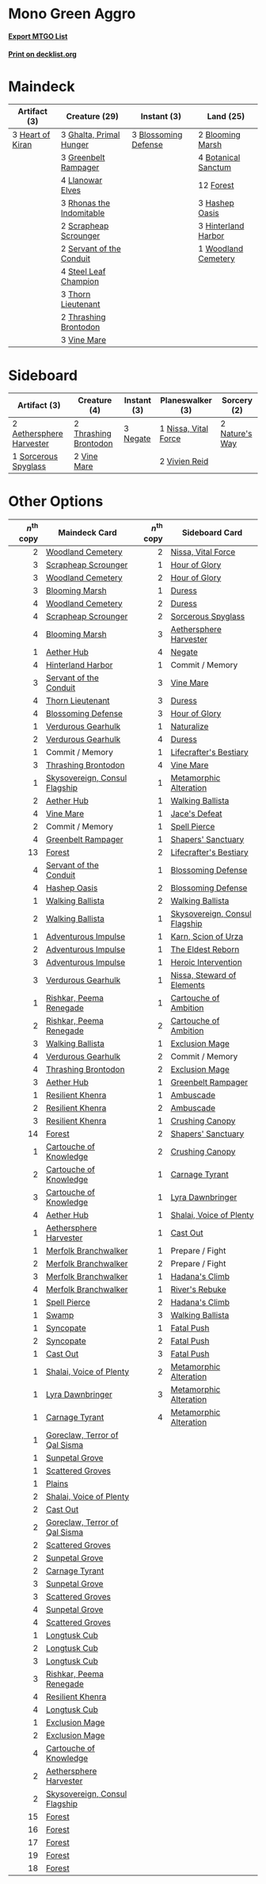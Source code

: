 # Mono Green Aggro

#### [Export MTGO List](../collection/Mono%20Green%20Aggro/Mono%20Green%20Aggro.txt)
#### [Print on decklist.org](http://decklist.org/?deckmain=2%09Blooming%20Marsh%0A3%09Blossoming%20Defense%0A4%09Botanical%20Sanctum%0A12%09Forest%0A3%09Ghalta,%20Primal%20Hunger%0A3%09Greenbelt%20Rampager%0A3%09Hashep%20Oasis%0A3%09Heart%20of%20Kiran%0A3%09Hinterland%20Harbor%0A4%09Llanowar%20Elves%0A3%09Rhonas%20the%20Indomitable%0A2%09Scrapheap%20Scrounger%0A2%09Servant%20of%20the%20Conduit%0A4%09Steel%20Leaf%20Champion%0A3%09Thorn%20Lieutenant%0A2%09Thrashing%20Brontodon%0A3%09Vine%20Mare%0A1%09Woodland%20Cemetery&deckside=2%09Aethersphere%20Harvester%0A2%09Nature's%20Way%0A3%09Negate%0A1%09Nissa,%20Vital%20Force%0A1%09Sorcerous%20Spyglass%0A2%09Thrashing%20Brontodon%0A2%09Vine%20Mare%0A2%09Vivien%20Reid)
# Maindeck

|                                       Artifact (3)                                        |                                           Creature (29)                                           |                                          Instant (3)                                          |                                          Land (25)                                           |
|-------------------------------------------------------------------------------------------|---------------------------------------------------------------------------------------------------|-----------------------------------------------------------------------------------------------|----------------------------------------------------------------------------------------------|
|3 [Heart of Kiran](http://gatherer.wizards.com/Pages/Card/Details.aspx?multiverseid=423820)|3 [Ghalta, Primal Hunger](http://gatherer.wizards.com/Pages/Card/Details.aspx?multiverseid=439787) |3 [Blossoming Defense](http://gatherer.wizards.com/Pages/Card/Details.aspx?multiverseid=417719)|2 [Blooming Marsh](http://gatherer.wizards.com/Pages/Card/Details.aspx?multiverseid=417816)   |
|                                                                                           |3 [Greenbelt Rampager](http://gatherer.wizards.com/Pages/Card/Details.aspx?multiverseid=423774)    |                                                                                               |4 [Botanical Sanctum](http://gatherer.wizards.com/Pages/Card/Details.aspx?multiverseid=417817)|
|                                                                                           |4 [Llanowar Elves](http://gatherer.wizards.com/Pages/Card/Details.aspx?multiverseid=413717)        |                                                                                               |12 [Forest](http://gatherer.wizards.com/Pages/Card/Details.aspx?multiverseid=439605)          |
|                                                                                           |3 [Rhonas the Indomitable](http://gatherer.wizards.com/Pages/Card/Details.aspx?multiverseid=429887)|                                                                                               |3 [Hashep Oasis](http://gatherer.wizards.com/Pages/Card/Details.aspx?multiverseid=430866)     |
|                                                                                           |2 [Scrapheap Scrounger](http://gatherer.wizards.com/Pages/Card/Details.aspx?multiverseid=417804)   |                                                                                               |3 [Hinterland Harbor](http://gatherer.wizards.com/Pages/Card/Details.aspx?multiverseid=241988)|
|                                                                                           |2 [Servant of the Conduit](http://gatherer.wizards.com/Pages/Card/Details.aspx?multiverseid=417742)|                                                                                               |1 [Woodland Cemetery](http://gatherer.wizards.com/Pages/Card/Details.aspx?multiverseid=241983)|
|                                                                                           |4 [Steel Leaf Champion](http://gatherer.wizards.com/Pages/Card/Details.aspx?multiverseid=443070)   |                                                                                               |                                                                                              |
|                                                                                           |3 [Thorn Lieutenant](http://gatherer.wizards.com/Pages/Card/Details.aspx?multiverseid=447339)      |                                                                                               |                                                                                              |
|                                                                                           |2 [Thrashing Brontodon](http://gatherer.wizards.com/Pages/Card/Details.aspx?multiverseid=439805)   |                                                                                               |                                                                                              |
|                                                                                           |3 [Vine Mare](http://gatherer.wizards.com/Pages/Card/Details.aspx?multiverseid=447343)             |                                                                                               |                                                                                              |


# Sideboard

|                                           Artifact (3)                                            |                                          Creature (4)                                          |                                    Instant (3)                                    |                                       Planeswalker (3)                                        |                                       Sorcery (2)                                       |
|---------------------------------------------------------------------------------------------------|------------------------------------------------------------------------------------------------|-----------------------------------------------------------------------------------|-----------------------------------------------------------------------------------------------|-----------------------------------------------------------------------------------------|
|2 [Aethersphere Harvester](http://gatherer.wizards.com/Pages/Card/Details.aspx?multiverseid=423809)|2 [Thrashing Brontodon](http://gatherer.wizards.com/Pages/Card/Details.aspx?multiverseid=439805)|3 [Negate](http://gatherer.wizards.com/Pages/Card/Details.aspx?multiverseid=447135)|1 [Nissa, Vital Force](http://gatherer.wizards.com/Pages/Card/Details.aspx?multiverseid=417736)|2 [Nature's Way](http://gatherer.wizards.com/Pages/Card/Details.aspx?multiverseid=442756)|
|1 [Sorcerous Spyglass](http://gatherer.wizards.com/Pages/Card/Details.aspx?multiverseid=435407)    |2 [Vine Mare](http://gatherer.wizards.com/Pages/Card/Details.aspx?multiverseid=447343)          |                                                                                   |2 [Vivien Reid](http://gatherer.wizards.com/Pages/Card/Details.aspx?multiverseid=447344)       |                                                                                         |


# Other Options

|*n*<sup>th</sup> copy|                                             Maindeck Card                                              |*n*<sup>th</sup> copy|                                             Sideboard Card                                             |
|--------------------:|--------------------------------------------------------------------------------------------------------|--------------------:|--------------------------------------------------------------------------------------------------------|
|                    2|[Woodland Cemetery](http://gatherer.wizards.com/Pages/Card/Details.aspx?multiverseid=241983)            |                    2|[Nissa, Vital Force](http://gatherer.wizards.com/Pages/Card/Details.aspx?multiverseid=417736)           |
|                    3|[Scrapheap Scrounger](http://gatherer.wizards.com/Pages/Card/Details.aspx?multiverseid=417804)          |                    1|[Hour of Glory](http://gatherer.wizards.com/Pages/Card/Details.aspx?multiverseid=430754)                |
|                    3|[Woodland Cemetery](http://gatherer.wizards.com/Pages/Card/Details.aspx?multiverseid=241983)            |                    2|[Hour of Glory](http://gatherer.wizards.com/Pages/Card/Details.aspx?multiverseid=430754)                |
|                    3|[Blooming Marsh](http://gatherer.wizards.com/Pages/Card/Details.aspx?multiverseid=417816)               |                    1|[Duress](http://gatherer.wizards.com/Pages/Card/Details.aspx?multiverseid=270465)                       |
|                    4|[Woodland Cemetery](http://gatherer.wizards.com/Pages/Card/Details.aspx?multiverseid=241983)            |                    2|[Duress](http://gatherer.wizards.com/Pages/Card/Details.aspx?multiverseid=270465)                       |
|                    4|[Scrapheap Scrounger](http://gatherer.wizards.com/Pages/Card/Details.aspx?multiverseid=417804)          |                    2|[Sorcerous Spyglass](http://gatherer.wizards.com/Pages/Card/Details.aspx?multiverseid=435407)           |
|                    4|[Blooming Marsh](http://gatherer.wizards.com/Pages/Card/Details.aspx?multiverseid=417816)               |                    3|[Aethersphere Harvester](http://gatherer.wizards.com/Pages/Card/Details.aspx?multiverseid=423809)       |
|                    1|[Aether Hub](http://gatherer.wizards.com/Pages/Card/Details.aspx?multiverseid=417815)                   |                    4|[Negate](http://gatherer.wizards.com/Pages/Card/Details.aspx?multiverseid=447135)                       |
|                    4|[Hinterland Harbor](http://gatherer.wizards.com/Pages/Card/Details.aspx?multiverseid=241988)            |                    1|Commit / Memory                                                                                         |
|                    3|[Servant of the Conduit](http://gatherer.wizards.com/Pages/Card/Details.aspx?multiverseid=417742)       |                    3|[Vine Mare](http://gatherer.wizards.com/Pages/Card/Details.aspx?multiverseid=447343)                    |
|                    4|[Thorn Lieutenant](http://gatherer.wizards.com/Pages/Card/Details.aspx?multiverseid=447339)             |                    3|[Duress](http://gatherer.wizards.com/Pages/Card/Details.aspx?multiverseid=270465)                       |
|                    4|[Blossoming Defense](http://gatherer.wizards.com/Pages/Card/Details.aspx?multiverseid=417719)           |                    3|[Hour of Glory](http://gatherer.wizards.com/Pages/Card/Details.aspx?multiverseid=430754)                |
|                    1|[Verdurous Gearhulk](http://gatherer.wizards.com/Pages/Card/Details.aspx?multiverseid=420592)           |                    1|[Naturalize](http://gatherer.wizards.com/Pages/Card/Details.aspx?multiverseid=442755)                   |
|                    2|[Verdurous Gearhulk](http://gatherer.wizards.com/Pages/Card/Details.aspx?multiverseid=420592)           |                    4|[Duress](http://gatherer.wizards.com/Pages/Card/Details.aspx?multiverseid=270465)                       |
|                    1|Commit / Memory                                                                                         |                    1|[Lifecrafter's Bestiary](http://gatherer.wizards.com/Pages/Card/Details.aspx?multiverseid=423829)       |
|                    3|[Thrashing Brontodon](http://gatherer.wizards.com/Pages/Card/Details.aspx?multiverseid=439805)          |                    4|[Vine Mare](http://gatherer.wizards.com/Pages/Card/Details.aspx?multiverseid=447343)                    |
|                    1|[Skysovereign, Consul Flagship](http://gatherer.wizards.com/Pages/Card/Details.aspx?multiverseid=417807)|                    1|[Metamorphic Alteration](http://gatherer.wizards.com/Pages/Card/Details.aspx?multiverseid=447196)       |
|                    2|[Aether Hub](http://gatherer.wizards.com/Pages/Card/Details.aspx?multiverseid=417815)                   |                    1|[Walking Ballista](http://gatherer.wizards.com/Pages/Card/Details.aspx?multiverseid=423848)             |
|                    4|[Vine Mare](http://gatherer.wizards.com/Pages/Card/Details.aspx?multiverseid=447343)                    |                    1|[Jace's Defeat](http://gatherer.wizards.com/Pages/Card/Details.aspx?multiverseid=430727)                |
|                    2|Commit / Memory                                                                                         |                    1|[Spell Pierce](http://gatherer.wizards.com/Pages/Card/Details.aspx?multiverseid=425876)                 |
|                    4|[Greenbelt Rampager](http://gatherer.wizards.com/Pages/Card/Details.aspx?multiverseid=423774)           |                    1|[Shapers' Sanctuary](http://gatherer.wizards.com/Pages/Card/Details.aspx?multiverseid=435362)           |
|                   13|[Forest](http://gatherer.wizards.com/Pages/Card/Details.aspx?multiverseid=439605)                       |                    2|[Lifecrafter's Bestiary](http://gatherer.wizards.com/Pages/Card/Details.aspx?multiverseid=423829)       |
|                    4|[Servant of the Conduit](http://gatherer.wizards.com/Pages/Card/Details.aspx?multiverseid=417742)       |                    1|[Blossoming Defense](http://gatherer.wizards.com/Pages/Card/Details.aspx?multiverseid=417719)           |
|                    4|[Hashep Oasis](http://gatherer.wizards.com/Pages/Card/Details.aspx?multiverseid=430866)                 |                    2|[Blossoming Defense](http://gatherer.wizards.com/Pages/Card/Details.aspx?multiverseid=417719)           |
|                    1|[Walking Ballista](http://gatherer.wizards.com/Pages/Card/Details.aspx?multiverseid=423848)             |                    2|[Walking Ballista](http://gatherer.wizards.com/Pages/Card/Details.aspx?multiverseid=423848)             |
|                    2|[Walking Ballista](http://gatherer.wizards.com/Pages/Card/Details.aspx?multiverseid=423848)             |                    1|[Skysovereign, Consul Flagship](http://gatherer.wizards.com/Pages/Card/Details.aspx?multiverseid=417807)|
|                    1|[Adventurous Impulse](http://gatherer.wizards.com/Pages/Card/Details.aspx?multiverseid=443041)          |                    1|[Karn, Scion of Urza](http://gatherer.wizards.com/Pages/Card/Details.aspx?multiverseid=442889)          |
|                    2|[Adventurous Impulse](http://gatherer.wizards.com/Pages/Card/Details.aspx?multiverseid=443041)          |                    1|[The Eldest Reborn](http://gatherer.wizards.com/Pages/Card/Details.aspx?multiverseid=442978)            |
|                    3|[Adventurous Impulse](http://gatherer.wizards.com/Pages/Card/Details.aspx?multiverseid=443041)          |                    1|[Heroic Intervention](http://gatherer.wizards.com/Pages/Card/Details.aspx?multiverseid=423776)          |
|                    3|[Verdurous Gearhulk](http://gatherer.wizards.com/Pages/Card/Details.aspx?multiverseid=420592)           |                    1|[Nissa, Steward of Elements](http://gatherer.wizards.com/Pages/Card/Details.aspx?multiverseid=426906)   |
|                    1|[Rishkar, Peema Renegade](http://gatherer.wizards.com/Pages/Card/Details.aspx?multiverseid=423789)      |                    1|[Cartouche of Ambition](http://gatherer.wizards.com/Pages/Card/Details.aspx?multiverseid=426785)        |
|                    2|[Rishkar, Peema Renegade](http://gatherer.wizards.com/Pages/Card/Details.aspx?multiverseid=423789)      |                    2|[Cartouche of Ambition](http://gatherer.wizards.com/Pages/Card/Details.aspx?multiverseid=426785)        |
|                    3|[Walking Ballista](http://gatherer.wizards.com/Pages/Card/Details.aspx?multiverseid=423848)             |                    1|[Exclusion Mage](http://gatherer.wizards.com/Pages/Card/Details.aspx?multiverseid=447191)               |
|                    4|[Verdurous Gearhulk](http://gatherer.wizards.com/Pages/Card/Details.aspx?multiverseid=420592)           |                    2|Commit / Memory                                                                                         |
|                    4|[Thrashing Brontodon](http://gatherer.wizards.com/Pages/Card/Details.aspx?multiverseid=439805)          |                    2|[Exclusion Mage](http://gatherer.wizards.com/Pages/Card/Details.aspx?multiverseid=447191)               |
|                    3|[Aether Hub](http://gatherer.wizards.com/Pages/Card/Details.aspx?multiverseid=417815)                   |                    1|[Greenbelt Rampager](http://gatherer.wizards.com/Pages/Card/Details.aspx?multiverseid=423774)           |
|                    1|[Resilient Khenra](http://gatherer.wizards.com/Pages/Card/Details.aspx?multiverseid=430820)             |                    1|[Ambuscade](http://gatherer.wizards.com/Pages/Card/Details.aspx?multiverseid=430799)                    |
|                    2|[Resilient Khenra](http://gatherer.wizards.com/Pages/Card/Details.aspx?multiverseid=430820)             |                    2|[Ambuscade](http://gatherer.wizards.com/Pages/Card/Details.aspx?multiverseid=430799)                    |
|                    3|[Resilient Khenra](http://gatherer.wizards.com/Pages/Card/Details.aspx?multiverseid=430820)             |                    1|[Crushing Canopy](http://gatherer.wizards.com/Pages/Card/Details.aspx?multiverseid=435338)              |
|                   14|[Forest](http://gatherer.wizards.com/Pages/Card/Details.aspx?multiverseid=439605)                       |                    2|[Shapers' Sanctuary](http://gatherer.wizards.com/Pages/Card/Details.aspx?multiverseid=435362)           |
|                    1|[Cartouche of Knowledge](http://gatherer.wizards.com/Pages/Card/Details.aspx?multiverseid=426747)       |                    2|[Crushing Canopy](http://gatherer.wizards.com/Pages/Card/Details.aspx?multiverseid=435338)              |
|                    2|[Cartouche of Knowledge](http://gatherer.wizards.com/Pages/Card/Details.aspx?multiverseid=426747)       |                    1|[Carnage Tyrant](http://gatherer.wizards.com/Pages/Card/Details.aspx?multiverseid=435334)               |
|                    3|[Cartouche of Knowledge](http://gatherer.wizards.com/Pages/Card/Details.aspx?multiverseid=426747)       |                    1|[Lyra Dawnbringer](http://gatherer.wizards.com/Pages/Card/Details.aspx?multiverseid=442914)             |
|                    4|[Aether Hub](http://gatherer.wizards.com/Pages/Card/Details.aspx?multiverseid=417815)                   |                    1|[Shalai, Voice of Plenty](http://gatherer.wizards.com/Pages/Card/Details.aspx?multiverseid=442923)      |
|                    1|[Aethersphere Harvester](http://gatherer.wizards.com/Pages/Card/Details.aspx?multiverseid=423809)       |                    1|[Cast Out](http://gatherer.wizards.com/Pages/Card/Details.aspx?multiverseid=426710)                     |
|                    1|[Merfolk Branchwalker](http://gatherer.wizards.com/Pages/Card/Details.aspx?multiverseid=435353)         |                    1|Prepare / Fight                                                                                         |
|                    2|[Merfolk Branchwalker](http://gatherer.wizards.com/Pages/Card/Details.aspx?multiverseid=435353)         |                    2|Prepare / Fight                                                                                         |
|                    3|[Merfolk Branchwalker](http://gatherer.wizards.com/Pages/Card/Details.aspx?multiverseid=435353)         |                    1|[Hadana's Climb](http://gatherer.wizards.com/Pages/Card/Details.aspx?multiverseid=439815)               |
|                    4|[Merfolk Branchwalker](http://gatherer.wizards.com/Pages/Card/Details.aspx?multiverseid=435353)         |                    1|[River's Rebuke](http://gatherer.wizards.com/Pages/Card/Details.aspx?multiverseid=435223)               |
|                    1|[Spell Pierce](http://gatherer.wizards.com/Pages/Card/Details.aspx?multiverseid=425876)                 |                    2|[Hadana's Climb](http://gatherer.wizards.com/Pages/Card/Details.aspx?multiverseid=439815)               |
|                    1|[Swamp](http://gatherer.wizards.com/Pages/Card/Details.aspx?multiverseid=439603)                        |                    3|[Walking Ballista](http://gatherer.wizards.com/Pages/Card/Details.aspx?multiverseid=423848)             |
|                    1|[Syncopate](http://gatherer.wizards.com/Pages/Card/Details.aspx?multiverseid=270369)                    |                    1|[Fatal Push](http://gatherer.wizards.com/Pages/Card/Details.aspx?multiverseid=423724)                   |
|                    2|[Syncopate](http://gatherer.wizards.com/Pages/Card/Details.aspx?multiverseid=270369)                    |                    2|[Fatal Push](http://gatherer.wizards.com/Pages/Card/Details.aspx?multiverseid=423724)                   |
|                    1|[Cast Out](http://gatherer.wizards.com/Pages/Card/Details.aspx?multiverseid=426710)                     |                    3|[Fatal Push](http://gatherer.wizards.com/Pages/Card/Details.aspx?multiverseid=423724)                   |
|                    1|[Shalai, Voice of Plenty](http://gatherer.wizards.com/Pages/Card/Details.aspx?multiverseid=442923)      |                    2|[Metamorphic Alteration](http://gatherer.wizards.com/Pages/Card/Details.aspx?multiverseid=447196)       |
|                    1|[Lyra Dawnbringer](http://gatherer.wizards.com/Pages/Card/Details.aspx?multiverseid=442914)             |                    3|[Metamorphic Alteration](http://gatherer.wizards.com/Pages/Card/Details.aspx?multiverseid=447196)       |
|                    1|[Carnage Tyrant](http://gatherer.wizards.com/Pages/Card/Details.aspx?multiverseid=435334)               |                    4|[Metamorphic Alteration](http://gatherer.wizards.com/Pages/Card/Details.aspx?multiverseid=447196)       |
|                    1|[Goreclaw, Terror of Qal Sisma](http://gatherer.wizards.com/Pages/Card/Details.aspx?multiverseid=447322)|                     |                                                                                                        |
|                    1|[Sunpetal Grove](http://gatherer.wizards.com/Pages/Card/Details.aspx?multiverseid=420946)               |                     |                                                                                                        |
|                    1|[Scattered Groves](http://gatherer.wizards.com/Pages/Card/Details.aspx?multiverseid=426949)             |                     |                                                                                                        |
|                    1|[Plains](http://gatherer.wizards.com/Pages/Card/Details.aspx?multiverseid=439601)                       |                     |                                                                                                        |
|                    2|[Shalai, Voice of Plenty](http://gatherer.wizards.com/Pages/Card/Details.aspx?multiverseid=442923)      |                     |                                                                                                        |
|                    2|[Cast Out](http://gatherer.wizards.com/Pages/Card/Details.aspx?multiverseid=426710)                     |                     |                                                                                                        |
|                    2|[Goreclaw, Terror of Qal Sisma](http://gatherer.wizards.com/Pages/Card/Details.aspx?multiverseid=447322)|                     |                                                                                                        |
|                    2|[Scattered Groves](http://gatherer.wizards.com/Pages/Card/Details.aspx?multiverseid=426949)             |                     |                                                                                                        |
|                    2|[Sunpetal Grove](http://gatherer.wizards.com/Pages/Card/Details.aspx?multiverseid=420946)               |                     |                                                                                                        |
|                    2|[Carnage Tyrant](http://gatherer.wizards.com/Pages/Card/Details.aspx?multiverseid=435334)               |                     |                                                                                                        |
|                    3|[Sunpetal Grove](http://gatherer.wizards.com/Pages/Card/Details.aspx?multiverseid=420946)               |                     |                                                                                                        |
|                    3|[Scattered Groves](http://gatherer.wizards.com/Pages/Card/Details.aspx?multiverseid=426949)             |                     |                                                                                                        |
|                    4|[Sunpetal Grove](http://gatherer.wizards.com/Pages/Card/Details.aspx?multiverseid=420946)               |                     |                                                                                                        |
|                    4|[Scattered Groves](http://gatherer.wizards.com/Pages/Card/Details.aspx?multiverseid=426949)             |                     |                                                                                                        |
|                    1|[Longtusk Cub](http://gatherer.wizards.com/Pages/Card/Details.aspx?multiverseid=417734)                 |                     |                                                                                                        |
|                    2|[Longtusk Cub](http://gatherer.wizards.com/Pages/Card/Details.aspx?multiverseid=417734)                 |                     |                                                                                                        |
|                    3|[Longtusk Cub](http://gatherer.wizards.com/Pages/Card/Details.aspx?multiverseid=417734)                 |                     |                                                                                                        |
|                    3|[Rishkar, Peema Renegade](http://gatherer.wizards.com/Pages/Card/Details.aspx?multiverseid=423789)      |                     |                                                                                                        |
|                    4|[Resilient Khenra](http://gatherer.wizards.com/Pages/Card/Details.aspx?multiverseid=430820)             |                     |                                                                                                        |
|                    4|[Longtusk Cub](http://gatherer.wizards.com/Pages/Card/Details.aspx?multiverseid=417734)                 |                     |                                                                                                        |
|                    1|[Exclusion Mage](http://gatherer.wizards.com/Pages/Card/Details.aspx?multiverseid=447191)               |                     |                                                                                                        |
|                    2|[Exclusion Mage](http://gatherer.wizards.com/Pages/Card/Details.aspx?multiverseid=447191)               |                     |                                                                                                        |
|                    4|[Cartouche of Knowledge](http://gatherer.wizards.com/Pages/Card/Details.aspx?multiverseid=426747)       |                     |                                                                                                        |
|                    2|[Aethersphere Harvester](http://gatherer.wizards.com/Pages/Card/Details.aspx?multiverseid=423809)       |                     |                                                                                                        |
|                    2|[Skysovereign, Consul Flagship](http://gatherer.wizards.com/Pages/Card/Details.aspx?multiverseid=417807)|                     |                                                                                                        |
|                   15|[Forest](http://gatherer.wizards.com/Pages/Card/Details.aspx?multiverseid=439605)                       |                     |                                                                                                        |
|                   16|[Forest](http://gatherer.wizards.com/Pages/Card/Details.aspx?multiverseid=439605)                       |                     |                                                                                                        |
|                   17|[Forest](http://gatherer.wizards.com/Pages/Card/Details.aspx?multiverseid=439605)                       |                     |                                                                                                        |
|                   19|[Forest](http://gatherer.wizards.com/Pages/Card/Details.aspx?multiverseid=439605)                       |                     |                                                                                                        |
|                   18|[Forest](http://gatherer.wizards.com/Pages/Card/Details.aspx?multiverseid=439605)                       |                     |                                                                                                        |


